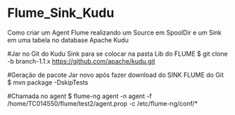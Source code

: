 # Flume_Sink_Kudu
Como criar um Agent Flume realizando um Source em SpoolDir e um Sink em uma tabela no database Apache Kudu

#Jar no Git do Kudu Sink para se colocar na pasta Lib do FLUME
$ git clone -b branch-1.1.x https://github.com/apache/kudu.git

#Geração de pacote Jar novo após fazer download do SINK FLUME do Git
$ mvn package -DskipTests

#Chamada no agent
$ flume-ng agent -n agent -f /home/TC014550/flume/test2/agent.prop -c /etc/flume-ng/conf/*

